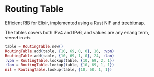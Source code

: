# Routing Table

Efficient RIB for Elixir, implemented using a Rust NIF and [treebitmap](https://crates.io/crates/treebitmap).

The tables covers both IPv4 and IPv6, and values are any erlang term, stored in ets.

```elixir
table = RoutingTable.new()
RoutingTable.add(table, {10, 69, 0, 0}, 16, :vpn)
RoutingTable.add(table, {10, 69, 1, 0}, 24, :lan)
:vpn = RoutingTable.lookup(table, {10, 69, 2, 1})
:lan = RoutingTable.lookup(table, {10, 69, 1, 1})
nil = RoutingTable.lookup(table, {10, 68, 1, 1})
```

